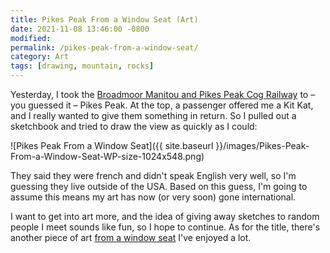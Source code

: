 ```yaml
---
title: Pikes Peak From a Window Seat (Art)
date: 2021-11-08 13:46:00 -0800
modified: 
permalink: /pikes-peak-from-a-window-seat/
category: Art
tags: [drawing, mountain, rocks]
---
```


Yesterday, I took the [Broadmoor Manitou and Pikes Peak Cog Railway](https://www.cograilway.com/) to – you guessed it – Pikes Peak. At the top, a passenger offered me a Kit Kat, and I really wanted to give them something in return. So I pulled out a sketchbook and tried to draw the view as quickly as I could:

![Pikes Peak From a Window Seat]({{ site.baseurl }}/images/Pikes-Peak-From-a-Window-Seat-WP-size-1024x548.png)

They said they were french and didn't speak English very well, so I'm guessing they live outside of the USA. Based on this guess, I'm going to assume this means my art has now (or very soon) gone international.

I want to get into art more, and the idea of giving away sketches to random people I meet sounds like fun, so I hope to continue. As for the title, there's another piece of art [from a window seat](https://www.youtube.com/watch?v=O1HzHh8uOJI) I've enjoyed a lot.
